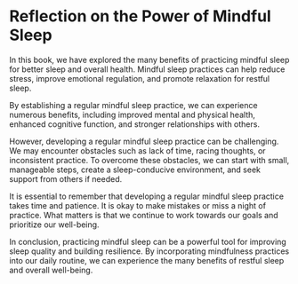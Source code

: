 Reflection on the Power of Mindful Sleep
===============================================================

In this book, we have explored the many benefits of practicing mindful sleep for better sleep and overall health. Mindful sleep practices can help reduce stress, improve emotional regulation, and promote relaxation for restful sleep.

By establishing a regular mindful sleep practice, we can experience numerous benefits, including improved mental and physical health, enhanced cognitive function, and stronger relationships with others.

However, developing a regular mindful sleep practice can be challenging. We may encounter obstacles such as lack of time, racing thoughts, or inconsistent practice. To overcome these obstacles, we can start with small, manageable steps, create a sleep-conducive environment, and seek support from others if needed.

It is essential to remember that developing a regular mindful sleep practice takes time and patience. It is okay to make mistakes or miss a night of practice. What matters is that we continue to work towards our goals and prioritize our well-being.

In conclusion, practicing mindful sleep can be a powerful tool for improving sleep quality and building resilience. By incorporating mindfulness practices into our daily routine, we can experience the many benefits of restful sleep and overall well-being.


